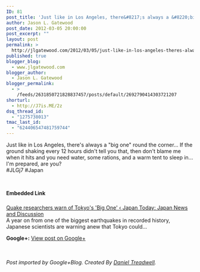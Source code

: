 ```yaml
---
ID: 81
post_title: 'Just like in Los Angeles, there&#8217;s always a &#8220;big one&#8221; round the corner&#8230;&#8230;'
author: Jason L. Gatewood
post_date: 2012-03-05 20:00:00
post_excerpt: ""
layout: post
permalink: >
  http://jlgatewood.com/2012/03/05/just-like-in-los-angeles-theres-always-a-big-one-round-the-corner-2/
published: true
blogger_blog:
  - www.jlgatewood.com
blogger_author:
  - Jason L. Gatewood
blogger_permalink:
  - >
    /feeds/2631850721828837457/posts/default/2692790414303721207
shorturl:
  - http://J7is.ME/2z
dsq_thread_id:
  - "1275738013"
tmac_last_id:
  - "624406547481759744"
---
```

Just like in Los Angeles, there&#39;s always a "big one" round the corner... If the ground shaking every 12 hours didn&#39;t tell you that, then don&#39;t blame me when it hits and you need water, some rations, and a warm tent to sleep in... I&#39;m prepared, are you?<br /> #JLGj7  #Japan<p style='clear:both;'><br />												</p><p style='margin-bottom:5px;'><strong>Embedded Link</strong></p><br />												<a href="http://www.japantoday.com/category/national/view/quake-researchers-warn-of-tokyos-big-one?utm_campaign=jt_newsletter&utm_medium=email&utm_source=jt_newsletter_2012-03-05_PM">Quake researchers warn of Tokyo&#39;s &#39;Big One&#39;  ‹ Japan Today: Japan News and Discussion</a><br />												A year on from one of the biggest earthquakes in recorded history, Japanese scientists are warning anew that Tokyo could…<br />											<p style='clear:both;'> <strong>Google+:</strong> <a href="https://plus.google.com/108098330393589915102/posts/8tgL866NHZw" target="_new">View post on Google+</a></p><br /><br /><i>Post imported by Google+Blog.  Created By <a href="http://minimali.se/">Daniel Treadwell</a>.</i>